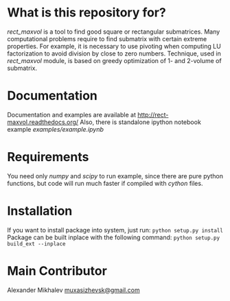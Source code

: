 # What is this repository for?

*rect_maxvol* is a tool to find good square or rectangular submatrices.
Many computational problems require to find submatrix with certain extreme properties.
For example, it is necessary to use pivoting when computing LU factorization to avoid division by close to zero numbers.
Technique, used in *rect_maxvol* module, is based on greedy optimization of 1- and 2-volume of submatrix.

# Documentation

Documentation and examples are available at http://rect-maxvol.readthedocs.org/
Also, there is standalone ipython notebook example *examples/example.ipynb*

# Requirements

You need only *numpy* and *scipy* to run example, since there are pure python functions, but code will run much faster if compiled with *cython* files.

# Installation

If you want to install package into system, just run:
`python setup.py install`
Package can be built inplace with the following command:
`python setup.py build_ext --inplace`

# Main Contributor

Alexander Mikhalev <muxasizhevsk@gmail.com>
